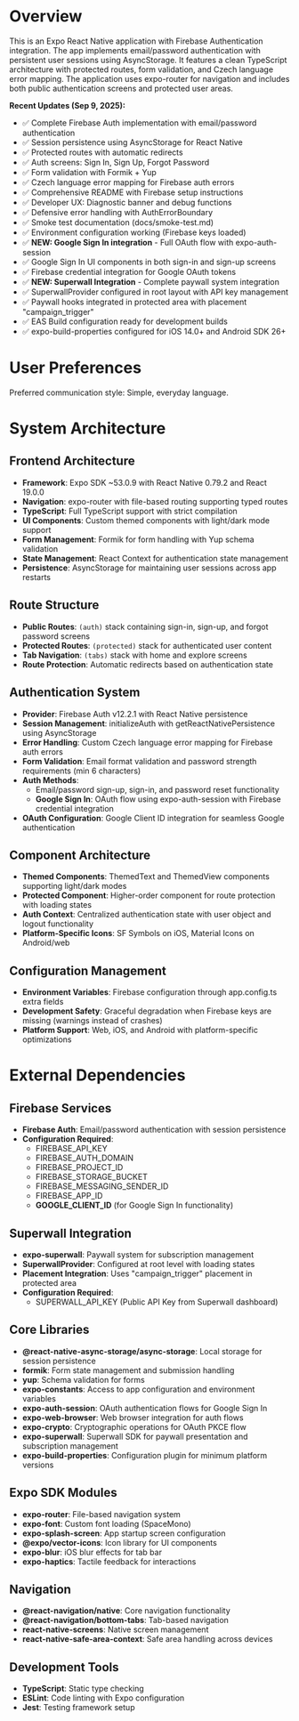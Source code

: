 # Overview

This is an Expo React Native application with Firebase Authentication integration. The app implements email/password authentication with persistent user sessions using AsyncStorage. It features a clean TypeScript architecture with protected routes, form validation, and Czech language error mapping. The application uses expo-router for navigation and includes both public authentication screens and protected user areas.

**Recent Updates (Sep 9, 2025):**
- ✅ Complete Firebase Auth implementation with email/password authentication
- ✅ Session persistence using AsyncStorage for React Native  
- ✅ Protected routes with automatic redirects
- ✅ Auth screens: Sign In, Sign Up, Forgot Password
- ✅ Form validation with Formik + Yup
- ✅ Czech language error mapping for Firebase auth errors
- ✅ Comprehensive README with Firebase setup instructions
- ✅ Developer UX: Diagnostic banner and debug functions
- ✅ Defensive error handling with AuthErrorBoundary
- ✅ Smoke test documentation (docs/smoke-test.md)
- ✅ Environment configuration working (Firebase keys loaded)
- ✅ **NEW: Google Sign In integration** - Full OAuth flow with expo-auth-session
- ✅ Google Sign In UI components in both sign-in and sign-up screens
- ✅ Firebase credential integration for Google OAuth tokens
- ✅ **NEW: Superwall Integration** - Complete paywall system integration
- ✅ SuperwallProvider configured in root layout with API key management
- ✅ Paywall hooks integrated in protected area with placement "campaign_trigger"
- ✅ EAS Build configuration ready for development builds
- ✅ expo-build-properties configured for iOS 14.0+ and Android SDK 26+

# User Preferences

Preferred communication style: Simple, everyday language.

# System Architecture

## Frontend Architecture
- **Framework**: Expo SDK ~53.0.9 with React Native 0.79.2 and React 19.0.0
- **Navigation**: expo-router with file-based routing supporting typed routes
- **TypeScript**: Full TypeScript support with strict compilation
- **UI Components**: Custom themed components with light/dark mode support
- **Form Management**: Formik for form handling with Yup schema validation
- **State Management**: React Context for authentication state management
- **Persistence**: AsyncStorage for maintaining user sessions across app restarts

## Route Structure
- **Public Routes**: `(auth)` stack containing sign-in, sign-up, and forgot password screens
- **Protected Routes**: `(protected)` stack for authenticated user content
- **Tab Navigation**: `(tabs)` stack with home and explore screens
- **Route Protection**: Automatic redirects based on authentication state

## Authentication System
- **Provider**: Firebase Auth v12.2.1 with React Native persistence
- **Session Management**: initializeAuth with getReactNativePersistence using AsyncStorage
- **Error Handling**: Custom Czech language error mapping for Firebase auth errors
- **Form Validation**: Email format validation and password strength requirements (min 6 characters)
- **Auth Methods**: 
  - Email/password sign-up, sign-in, and password reset functionality
  - **Google Sign In**: OAuth flow using expo-auth-session with Firebase credential integration
- **OAuth Configuration**: Google Client ID integration for seamless Google authentication

## Component Architecture
- **Themed Components**: ThemedText and ThemedView components supporting light/dark modes
- **Protected Component**: Higher-order component for route protection with loading states
- **Auth Context**: Centralized authentication state with user object and logout functionality
- **Platform-Specific Icons**: SF Symbols on iOS, Material Icons on Android/web

## Configuration Management
- **Environment Variables**: Firebase configuration through app.config.ts extra fields
- **Development Safety**: Graceful degradation when Firebase keys are missing (warnings instead of crashes)
- **Platform Support**: Web, iOS, and Android with platform-specific optimizations

# External Dependencies

## Firebase Services
- **Firebase Auth**: Email/password authentication with session persistence
- **Configuration Required**: 
  - FIREBASE_API_KEY
  - FIREBASE_AUTH_DOMAIN
  - FIREBASE_PROJECT_ID
  - FIREBASE_STORAGE_BUCKET
  - FIREBASE_MESSAGING_SENDER_ID
  - FIREBASE_APP_ID
  - **GOOGLE_CLIENT_ID** (for Google Sign In functionality)

## Superwall Integration
- **expo-superwall**: Paywall system for subscription management
- **SuperwallProvider**: Configured at root level with loading states
- **Placement Integration**: Uses "campaign_trigger" placement in protected area
- **Configuration Required**:
  - SUPERWALL_API_KEY (Public API Key from Superwall dashboard)

## Core Libraries
- **@react-native-async-storage/async-storage**: Local storage for session persistence
- **formik**: Form state management and submission handling
- **yup**: Schema validation for forms
- **expo-constants**: Access to app configuration and environment variables
- **expo-auth-session**: OAuth authentication flows for Google Sign In
- **expo-web-browser**: Web browser integration for auth flows
- **expo-crypto**: Cryptographic operations for OAuth PKCE flow
- **expo-superwall**: Superwall SDK for paywall presentation and subscription management
- **expo-build-properties**: Configuration plugin for minimum platform versions

## Expo SDK Modules
- **expo-router**: File-based navigation system
- **expo-font**: Custom font loading (SpaceMono)
- **expo-splash-screen**: App startup screen configuration
- **@expo/vector-icons**: Icon library for UI components
- **expo-blur**: iOS blur effects for tab bar
- **expo-haptics**: Tactile feedback for interactions

## Navigation
- **@react-navigation/native**: Core navigation functionality
- **@react-navigation/bottom-tabs**: Tab-based navigation
- **react-native-screens**: Native screen management
- **react-native-safe-area-context**: Safe area handling across devices

## Development Tools
- **TypeScript**: Static type checking
- **ESLint**: Code linting with Expo configuration
- **Jest**: Testing framework setup